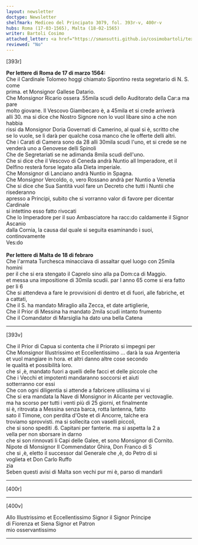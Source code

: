 ```yaml
---
layout: newsletter
doctype: Newsletter
shelfmark: Mediceo del Principato 3079, fol. 393r-v, 400r-v
hubs: Roma (17-03-1565), Malta (18-02-1565)
writer: Bartoli Cosimo
attached_letter: <a href="https://smansutti.github.io/cosimobartoli/texts/2977_054/">2977_054</a>
reviewed: "No"
---
```


[393r]  
  
  
<strong>Per lettere di Roma de 17 di marzo 1564:</strong>  
Che il Cardinale Tolomeo hoggi chiamato Sipontino resta segretario di N. S. come  
prima. et Monsignor Gallese Datario.  
Che Monsignor Ricario ossera .55mila scudi dello Auditorato della Car:a ma pare  
molto giovane. Il Vescovo Giambecaro è, a 45mila et si crede arriverà  
alli 30. ma si dice che Nostro Signore non lo vuol libare sino a che non habbia  
rissi da Monsignor Doria Governati di Camerino, al qual si è, scritto che  
se lo vuole, se li darà per qualche cosa manco che le offerte delli altri.  
Che i Carati di Camera sono da 28 alli 30mila scudi l'uno, et si crede se ne  
venderà uno a Genovese delli Spinoli  
Che de Segretariati se ne adimanda 8mila scudi dell'uno.  
Che si dice che il Vescovo di Ceneda andrà Nuntio all Imperadore, et il  
Delfino resterà forse legato alla Dieta imperiale.  
Che Monsignor di Lanciano andrà Nuntio in Spagna.  
Che Monsignor Vercoldo, o, vero Rossano andrà per Nuntio a Venetia  
Che si dice che Sua Santità vuol fare un Decreto che tutti i Nuntii che risederanno  
apresso a Principi, subito che si vorranno valor di favore per dicentar Cardinale  
si intettino esso fatto rivocati  
Che lo Imperadore per il suo Ambasciatore ha racc:do caldamente il Signor Ascanio  
dalla Cornia, la causa dal quale si seguita esaminando i suoi, continovamente  
Ves:do  
<br/><strong>Per lettere di Malta de 18 di febraro</strong>  
Che l'armata Turchesca minacciava di assaltar quel luogo con 25mila homini  
per il che si era stengato il Caprelo sino alla pa Dom:ca di Maggio.  
et messa una impositione di 30mila scudii. par l anno 65 come si era fatto  
per li 6  
Che si attendeva a fare le provvisioni di dentro et di fuori, alle fabriche, et  
a cattati,  
Che il S. ha mandato Miraglio alla Zecca, et date artiglierie,  
Che il Prior di Messina ha mandato 2mila scudi intanto frumento  
Che il Comandator di Marsiglia ha dato una bella Catena  
  
---  

[393v]  
  
  
Che il Prior di Capua si contenta che il Priorato si impegni per  
Che Monsignor Illustrissimo et Eccellentissimo ... darà la sua Argenteria  
et vuol mangiare in hora. et altri danno altre cose secondo  
le qualità et possibilità loro.  
che si ,è, mandato fuori a quelli delle facci et delle piccole che  
Che i Vecchi et impotenti mandaranno soccorsi et aiuti  
sotterranno cor essi  
Che con ogni diligentia si attende a fabricere utilissima vi si  
Che si era mandata la Nave di Monsignor in Alicante per vectovaglie.  
ma ha scorso per tutti i venti più di 25 giorni, et finalmente  
si è, ritrovata a Messina senza barca, rotta lantenna, fatto  
sato il Timone, con perdita d'Oste et di Ancorre, talche era  
troviamo sprovvisti. ma si sollecita con vaselli piccoli,  
che si sono spediti .6. Capitani per fanterie. ma si aspetta la 2 a  
vella per non sborsare in darno  
che si son rinnovati li Capi delle Galee, et sono Monsignor di Cornito.  
Nipote di Monsignor Il Commendator Ghira, Don Franco di S  
che si ,è, eletto il successor dal Generale che ,è, do Petro di si  
voglieta et Don Carlo Ruffo  
zia  
Seben questi avisi di Malta son vechi pur mi è, parso di mandarli  
  
---  

[400r]  
  
  
  
---  

[400v]  
  
  
Allo Illustrissimo et Eccellentissimo Signor il Signor Principe  
di Fiorenza et Siena Signor et Patron  
mio osservantissimo  
  
---  

